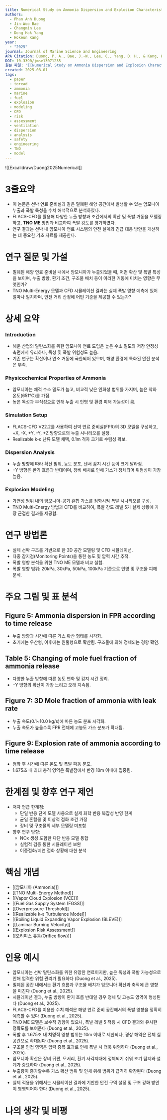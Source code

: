 ```yaml
---
title: Numerical Study on Ammonia Dispersion and Explosion Characteristics in Confined Space of Marine Fuel Preparation Room
authors:
  - Phan Anh Duong
  - Jin-Woo Bae
  - Changmin Lee
  - Dong Hak Yang
  - Hokeun Kang
year:
  - "2025"
journal: Journal of Marine Science and Engineering
APA Citation: Duong, P. A., Bae, J.-W., Lee, C., Yang, D. H., & Kang, H. (2025). Numerical Study on Ammonia Dispersion and Explosion Characteristics in Confined Space of Marine Fuel Preparation Room. *Journal of Marine Science and Engineering, 13*(7), 1235. https://doi.org/10.3390/jmse13071235
DOI: 10.3390/jmse13071235
원본 파일: "[[Numerical Study on Ammonia Dispersion and Explosion Characteristics in Confined Space of Marine Fuel Preparation Room.pdf]]"
created: 2025-08-01
tags:
  - paper
  - toread
  - ammonia
  - marine
  - fuel
  - explosion
  - modeling
  - CFD
  - risk
  - assessment
  - ventilation
  - dispersion
  - analysis
  - safety
  - engineering
  - TNO
  - model
---
```


![[Excalidraw/Duong2025Numerical]]

# 3줄요약
- 이 논문은 선박 연료 준비실과 같은 밀폐된 해양 공간에서 발생할 수 있는 암모니아 누출과 폭발 특성을 수치 해석적으로 분석하였다.  
- FLACS-CFD를 활용해 다양한 누출 방향과 조건에서의 확산 및 폭발 거동을 모델링하고, **TNO ME** 방법과 비교하여 폭발 강도를 평가하였다.  
- 연구 결과는 선박 내 암모니아 연료 시스템의 안전 설계와 긴급 대응 방안을 개선하는 데 중요한 기초 자료를 제공한다.  

# 연구 질문 및 가설
- 밀폐된 해양 연료 준비실 내에서 암모니아가 누출되었을 때, 어떤 확산 및 폭발 특성을 보이며, 누출 방향, 환기 조건, 구조물 배치 등이 이러한 거동에 미치는 영향은 무엇인가?
- TNO Multi-Energy 모델과 CFD 시뮬레이션 결과는 실제 폭발 영향 예측에 있어 얼마나 일치하며, 안전 거리 산정에 어떤 기준을 제공할 수 있는가?

# 상세 요약

### Introduction
- 해운 산업의 탈탄소화를 위한 암모니아 연료 도입은 높은 수소 밀도와 저장 안정성 측면에서 유리하나, 독성 및 폭발 위험성도 높음.
- 기존 연구는 확산이나 연소 거동에 국한되어 있으며, 해양 환경에 특화된 안전 분석은 부족.

### Physicochemical Properties of Ammonia
- 암모니아는 체적 수소 밀도가 높고, 비교적 낮은 인화성 범위를 가지며, 높은 착화 온도(651°C)를 가짐.
- 높은 독성과 부식성으로 인해 누출 시 인명 및 환경 피해 가능성이 큼.

### Simulation Setup
- FLACS-CFD V22.2를 사용하여 선박 연료 준비실(FPR)의 3D 모델을 구성하고, +X, -X, +Y, -Y, +Z 방향으로의 누출 시나리오를 설정.
- Realizable k-ε 난류 모델 채택, 0.1m 격자 크기로 수렴성 확보.

### Dispersion Analysis
- 누출 방향에 따라 확산 범위, 농도 분포, 센서 감지 시간 등이 크게 달라짐.
- −Y 방향은 환기 흐름과 반대이며, 장비 배치로 인해 가스가 정체되어 위험성이 가장 높음.

### Explosion Modeling
- 가연성 범위 내의 암모니아-공기 혼합 가스를 점화시켜 폭발 시나리오를 구성.
- TNO Multi-Energy 방법과 CFD를 비교하여, 폭발 강도 레벨 5가 실제 상황에 가장 근접한 결과를 제공함.

# 연구 방법론
- 실제 선박 구조를 기반으로 한 3D 공간 모델링 및 CFD 시뮬레이션.
- 다중 감지점(Monitoring Points)을 통한 농도 및 압력 시간 추적.
- 폭발 영향 분석을 위한 TNO ME 모델과 비교 실험.
- 폭발 영향 범위: 20kPa, 30kPa, 50kPa, 100kPa 기준으로 인명 및 구조물 피해 분석.

# 주요 그림 및 표 분석

## Figure 5: Ammonia dispersion in FPR according to time release
- 누출 방향과 시간에 따른 가스 확산 형태를 시각화.
- 초기에는 우산형, 이후에는 원뿔형으로 확산됨. 구조물에 의해 정체되는 경향 확인.

## Table 5: Changing of mole fuel fraction of ammonia release
- 다양한 누출 방향에 따른 농도 변화 및 감지 시간 정리.
- −Y 방향의 확산이 가장 느리고 오래 지속됨.

## Figure 7: 3D Mole fraction of ammonia with leak rate
- 누출 속도(0.1~10.0 kg/s)에 따른 농도 분포 시각화.
- 누출 속도가 높을수록 FPR 전체에 고농도 가스 분포가 확대됨.

## Figure 9: Explosion rate of ammonia according to time release
- 점화 후 시간에 따른 온도 및 폭발 파동 분포.
- 1.675초 내 최대 충격 영역은 폭발점에서 반경 10m 이내에 집중됨.

# 한계점 및 향후 연구 제언
- 저자 언급 한계점:
  - 단일 반응 단계 모델 사용으로 실제 화학 반응 복잡성 반영 한계
  - 균일 혼합물 및 이상적 점화 조건 가정
  - 장비 및 구조물의 세부 모델링 미포함
- 향후 연구 방향:
  - NOx 생성 포함한 다단 반응 모델 통합
  - 실험적 검증 통한 시뮬레이션 보완
  - 이중점화/지연 점화 상황에 대한 분석

# 핵심 개념
- [[암모니아 (Ammonia)]]
- [[TNO Multi-Energy Method]]
- [[Vapor Cloud Explosion (VCE)]]
- [[Fuel Gas Supply System (FGSS)]]
- [[Overpressure Threshold]]
- [[Realizable k-ε Turbulence Model]]
- [[Boiling Liquid Expanding Vapor Explosion (BLEVE)]]
- [[Laminar Burning Velocity]]
- [[Explosion Risk Assessment]]
- [[오리피스 유동(Orifice flow)]]

# 인용 예시
- 암모니아는 선박 탈탄소화를 위한 유망한 연료이지만, 높은 독성과 폭발 가능성으로 인해 엄격한 위험 관리가 필요하다 (Duong et al., 2025).
- 밀폐된 공간 내에서는 환기 흐름과 구조물 배치가 암모니아 확산과 축적에 큰 영향을 미친다 (Duong et al., 2025).
- 시뮬레이션 결과, 누출 방향이 환기 흐름 반대일 경우 정체 및 고농도 영역이 형성된다 (Duong et al., 2025).
- FLACS-CFD를 이용한 수치 해석은 해양 연료 준비 공간에서의 폭발 영향을 정확히 예측할 수 있다 (Duong et al., 2025).
- TNO ME 모델은 보수적 경향이 있으나, 폭발 레벨 5 적용 시 CFD 결과와 유사한 정확도를 보여준다 (Duong et al., 2025).
- 폭발 후 1.675초 내 치명적 영향 범위는 10m 이내로 제한되나, 경상 해역은 전체 실 공간으로 확대된다 (Duong et al., 2025).
- 구조물 인접 영역은 압력 증폭 효과로 인해 폭발 시 더욱 위험하다 (Duong et al., 2025).
- 암모니아 확산은 장비 뒤편, 모서리, 환기 사각지대에 정체되기 쉬워 조기 탐지와 설계가 중요하다 (Duong et al., 2025).
- 누출량이 증가할수록 가스 확산 범위 및 인체 위해 범위가 급격히 확장된다 (Duong et al., 2025).
- 실제 적용을 위해서는 시뮬레이션 결과에 기반한 안전 구역 설정 및 구조 강화 방안이 병행되어야 한다 (Duong et al., 2025).

# 나의 생각 및 비평




